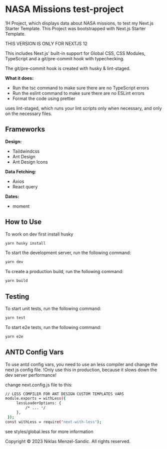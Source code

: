 # NASA Missions test-project

1H Project, which displays data about NASA missions, to test my Next.js Starter Template. 
This Project was bootstrapped with Next.js Starter Template.

THIS VERSION IS ONLY FOR NEXTJS 12

This includes Next.js' built-in support for Global CSS, CSS Modules, TypeScript and a git/pre-commit hook with typechecking.

The git/pre-commit hook is created with husky & lint-staged.

**What it does:**

- Run the tsc command to make sure there are no TypeScript errors
- Run the eslint command to make sure there are no ESLint errors
- Format the code using prettier

uses lint-staged, which runs your lint scripts only when necessary, and only on the necessary files.

## Frameworks

**Design:**

- Taildwindcss
- Ant Design
- Ant Design Icons

**Data Fetching:**

- Axios
- React query

**Dates:**

- moment

## How to Use

To work on dev first install husky

```bash
yarn husky install
```

To start the development server, run the following command:

```bash
yarn dev
```

To create a production build, run the following command:

```bash
yarn build
```

## Testing

To start unit tests, run the following command:

```bash
yarn test
```

To start e2e tests, run the following command:

```bash
yarn e2e
```

## ANTD Config Vars

To use antd config vars, you need to use an less compiler and change the next js config file.
!Only use this in production, because it slows down the dev server performance!

change next.config.js file to this:

```bash
// LESS COMPILER FOR ANT DESIGN CUSTOM TEMPLATES VARS
module.exports = withLess({
     lessLoaderOptions: {
         /* ... */
     },
 });
const withLess = require("next-with-less");
```

see styles/global.less for more information


Copyright © 2023 Niklas Menzel-Sandic. All rights reserved.
